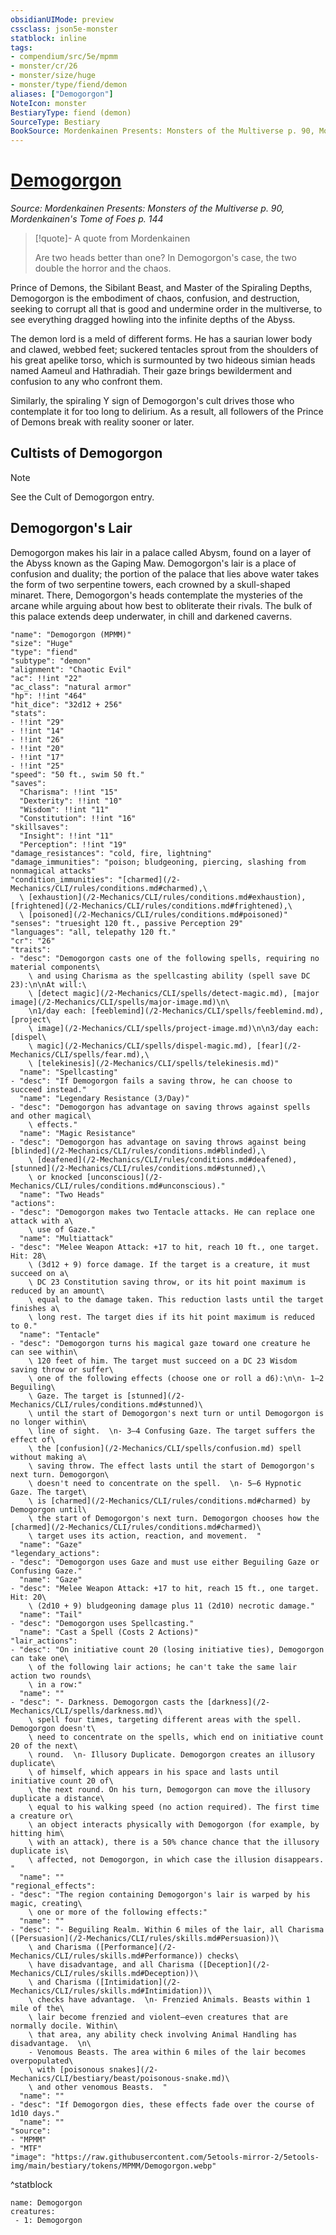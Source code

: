 ```yaml
---
obsidianUIMode: preview
cssclass: json5e-monster
statblock: inline
tags:
- compendium/src/5e/mpmm
- monster/cr/26
- monster/size/huge
- monster/type/fiend/demon
aliases: ["Demogorgon"]
NoteIcon: monster
BestiaryType: fiend (demon)
SourceType: Bestiary
BookSource: Mordenkainen Presents: Monsters of the Multiverse p. 90, Mordenkainen's Tome of Foes p. 144
---
```

# [Demogorgon](2-Mechanics/CLI/bestiary/npc/demogorgon-mpmm.md)
*Source: Mordenkainen Presents: Monsters of the Multiverse p. 90, Mordenkainen's Tome of Foes p. 144*  

> [!quote]- A quote from Mordenkainen  
> 
> Are two heads better than one? In Demogorgon's case, the two double the horror and the chaos.

Prince of Demons, the Sibilant Beast, and Master of the Spiraling Depths, Demogorgon is the embodiment of chaos, confusion, and destruction, seeking to corrupt all that is good and undermine order in the multiverse, to see everything dragged howling into the infinite depths of the Abyss.

The demon lord is a meld of different forms. He has a saurian lower body and clawed, webbed feet; suckered tentacles sprout from the shoulders of his great apelike torso, which is surmounted by two hideous simian heads named Aameul and Hathradiah. Their gaze brings bewilderment and confusion to any who confront them.

Similarly, the spiraling Y sign of Demogorgon's cult drives those who contemplate it for too long to delirium. As a result, all followers of the Prince of Demons break with reality sooner or later.

## Cultists of Demogorgon

> [!note]
> See the Cult of Demogorgon entry.

## Demogorgon's Lair

Demogorgon makes his lair in a palace called Abysm, found on a layer of the Abyss known as the Gaping Maw. Demogorgon's lair is a place of confusion and duality; the portion of the palace that lies above water takes the form of two serpentine towers, each crowned by a skull-shaped minaret. There, Demogorgon's heads contemplate the mysteries of the arcane while arguing about how best to obliterate their rivals. The bulk of this palace extends deep underwater, in chill and darkened caverns.

```statblock
"name": "Demogorgon (MPMM)"
"size": "Huge"
"type": "fiend"
"subtype": "demon"
"alignment": "Chaotic Evil"
"ac": !!int "22"
"ac_class": "natural armor"
"hp": !!int "464"
"hit_dice": "32d12 + 256"
"stats":
- !!int "29"
- !!int "14"
- !!int "26"
- !!int "20"
- !!int "17"
- !!int "25"
"speed": "50 ft., swim 50 ft."
"saves":
  "Charisma": !!int "15"
  "Dexterity": !!int "10"
  "Wisdom": !!int "11"
  "Constitution": !!int "16"
"skillsaves":
  "Insight": !!int "11"
  "Perception": !!int "19"
"damage_resistances": "cold, fire, lightning"
"damage_immunities": "poison; bludgeoning, piercing, slashing from nonmagical attacks"
"condition_immunities": "[charmed](/2-Mechanics/CLI/rules/conditions.md#charmed),\
  \ [exhaustion](/2-Mechanics/CLI/rules/conditions.md#exhaustion), [frightened](/2-Mechanics/CLI/rules/conditions.md#frightened),\
  \ [poisoned](/2-Mechanics/CLI/rules/conditions.md#poisoned)"
"senses": "truesight 120 ft., passive Perception 29"
"languages": "all, telepathy 120 ft."
"cr": "26"
"traits":
- "desc": "Demogorgon casts one of the following spells, requiring no material components\
    \ and using Charisma as the spellcasting ability (spell save DC 23):\n\nAt will:\
    \ [detect magic](/2-Mechanics/CLI/spells/detect-magic.md), [major image](/2-Mechanics/CLI/spells/major-image.md)\n\
    \n1/day each: [feeblemind](/2-Mechanics/CLI/spells/feeblemind.md), [project\
    \ image](/2-Mechanics/CLI/spells/project-image.md)\n\n3/day each: [dispel\
    \ magic](/2-Mechanics/CLI/spells/dispel-magic.md), [fear](/2-Mechanics/CLI/spells/fear.md),\
    \ [telekinesis](/2-Mechanics/CLI/spells/telekinesis.md)"
  "name": "Spellcasting"
- "desc": "If Demogorgon fails a saving throw, he can choose to succeed instead."
  "name": "Legendary Resistance (3/Day)"
- "desc": "Demogorgon has advantage on saving throws against spells and other magical\
    \ effects."
  "name": "Magic Resistance"
- "desc": "Demogorgon has advantage on saving throws against being [blinded](/2-Mechanics/CLI/rules/conditions.md#blinded),\
    \ [deafened](/2-Mechanics/CLI/rules/conditions.md#deafened), [stunned](/2-Mechanics/CLI/rules/conditions.md#stunned),\
    \ or knocked [unconscious](/2-Mechanics/CLI/rules/conditions.md#unconscious)."
  "name": "Two Heads"
"actions":
- "desc": "Demogorgon makes two Tentacle attacks. He can replace one attack with a\
    \ use of Gaze."
  "name": "Multiattack"
- "desc": "Melee Weapon Attack: +17 to hit, reach 10 ft., one target. Hit: 28\
    \ (3d12 + 9) force damage. If the target is a creature, it must succeed on a\
    \ DC 23 Constitution saving throw, or its hit point maximum is reduced by an amount\
    \ equal to the damage taken. This reduction lasts until the target finishes a\
    \ long rest. The target dies if its hit point maximum is reduced to 0."
  "name": "Tentacle"
- "desc": "Demogorgon turns his magical gaze toward one creature he can see within\
    \ 120 feet of him. The target must succeed on a DC 23 Wisdom saving throw or suffer\
    \ one of the following effects (choose one or roll a d6):\n\n- 1–2 Beguiling\
    \ Gaze. The target is [stunned](/2-Mechanics/CLI/rules/conditions.md#stunned)\
    \ until the start of Demogorgon's next turn or until Demogorgon is no longer within\
    \ line of sight.  \n- 3–4 Confusing Gaze. The target suffers the effect of\
    \ the [confusion](/2-Mechanics/CLI/spells/confusion.md) spell without making a\
    \ saving throw. The effect lasts until the start of Demogorgon's next turn. Demogorgon\
    \ doesn't need to concentrate on the spell.  \n- 5–6 Hypnotic Gaze. The target\
    \ is [charmed](/2-Mechanics/CLI/rules/conditions.md#charmed) by Demogorgon until\
    \ the start of Demogorgon's next turn. Demogorgon chooses how the [charmed](/2-Mechanics/CLI/rules/conditions.md#charmed)\
    \ target uses its action, reaction, and movement.  "
  "name": "Gaze"
"legendary_actions":
- "desc": "Demogorgon uses Gaze and must use either Beguiling Gaze or Confusing Gaze."
  "name": "Gaze"
- "desc": "Melee Weapon Attack: +17 to hit, reach 15 ft., one target. Hit: 20\
    \ (2d10 + 9) bludgeoning damage plus 11 (2d10) necrotic damage."
  "name": "Tail"
- "desc": "Demogorgon uses Spellcasting."
  "name": "Cast a Spell (Costs 2 Actions)"
"lair_actions":
- "desc": "On initiative count 20 (losing initiative ties), Demogorgon can take one\
    \ of the following lair actions; he can't take the same lair action two rounds\
    \ in a row:"
  "name": ""
- "desc": "- Darkness. Demogorgon casts the [darkness](/2-Mechanics/CLI/spells/darkness.md)\
    \ spell four times, targeting different areas with the spell. Demogorgon doesn't\
    \ need to concentrate on the spells, which end on initiative count 20 of the next\
    \ round.  \n- Illusory Duplicate. Demogorgon creates an illusory duplicate\
    \ of himself, which appears in his space and lasts until initiative count 20 of\
    \ the next round. On his turn, Demogorgon can move the illusory duplicate a distance\
    \ equal to his walking speed (no action required). The first time a creature or\
    \ an object interacts physically with Demogorgon (for example, by hitting him\
    \ with an attack), there is a 50% chance chance that the illusory duplicate is\
    \ affected, not Demogorgon, in which case the illusion disappears.  "
  "name": ""
"regional_effects":
- "desc": "The region containing Demogorgon's lair is warped by his magic, creating\
    \ one or more of the following effects:"
  "name": ""
- "desc": "- Beguiling Realm. Within 6 miles of the lair, all Charisma ([Persuasion](/2-Mechanics/CLI/rules/skills.md#Persuasion))\
    \ and Charisma ([Performance](/2-Mechanics/CLI/rules/skills.md#Performance)) checks\
    \ have disadvantage, and all Charisma ([Deception](/2-Mechanics/CLI/rules/skills.md#Deception))\
    \ and Charisma ([Intimidation](/2-Mechanics/CLI/rules/skills.md#Intimidation))\
    \ checks have advantage.  \n- Frenzied Animals. Beasts within 1 mile of the\
    \ lair become frenzied and violent—even creatures that are normally docile. Within\
    \ that area, any ability check involving Animal Handling has disadvantage.  \n\
    - Venomous Beasts. The area within 6 miles of the lair becomes overpopulated\
    \ with [poisonous snakes](/2-Mechanics/CLI/bestiary/beast/poisonous-snake.md)\
    \ and other venomous Beasts.  "
  "name": ""
- "desc": "If Demogorgon dies, these effects fade over the course of 1d10 days."
  "name": ""
"source":
- "MPMM"
- "MTF"
"image": "https://raw.githubusercontent.com/5etools-mirror-2/5etools-img/main/bestiary/tokens/MPMM/Demogorgon.webp"
```
^statblock

```encounter-table
name: Demogorgon
creatures:
 - 1: Demogorgon
```